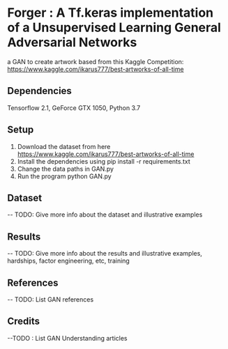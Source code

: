 # Forger : A Tf.keras implementation of a Unsupervised Learning General Adversarial Networks
a GAN to create artwork based from this Kaggle Competition: https://www.kaggle.com/ikarus777/best-artworks-of-all-time

## Dependencies
Tensorflow 2.1, GeForce GTX 1050, Python 3.7

## Setup
1) Download the dataset from here https://www.kaggle.com/ikarus777/best-artworks-of-all-time
2) Install the dependencies using pip install -r requirements.txt
3) Change the data paths in GAN.py 
4) Run the program python GAN.py

## Dataset
-- TODO: Give more info about the dataset and illustrative examples

## Results
-- TODO: Give more info about the results and illustrative examples, hardships, factor engineering, etc, training

## References
-- TODO: List GAN references

## Credits
--TODO : List GAN Understanding articles
